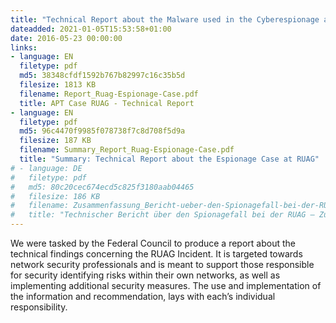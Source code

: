 ```yaml
---
title: "Technical Report about the Malware used in the Cyberespionage against RUAG"
dateadded: 2021-01-05T15:53:58+01:00
date: 2016-05-23 00:00:00
links:
- language: EN
  filetype: pdf
  md5: 38348cfdf1592b767b82997c16c35b5d
  filesize: 1813 KB 
  filename: Report_Ruag-Espionage-Case.pdf
  title: APT Case RUAG - Technical Report
- language: EN
  filetype: pdf
  md5: 96c4470f9985f078738f7c8d708f5d9a
  filesize: 187 KB 
  filename: Summary_Report_Ruag-Espionage-Case.pdf
  title: "Summary: Technical Report about the Espionage Case at RUAG"
# - language: DE
#   filetype: pdf
#   md5: 80c20cec674ecd5c825f3180aab04465
#   filesize: 186 KB
#   filename: Zusammenfassung_Bericht-ueber-den-Spionagefall-bei-der-RUAG.pdf
#   title: "Technischer Bericht über den Spionagefall bei der RUAG – Zusammenfassung" 
---
```


We were tasked by the Federal Council to produce a report about the technical findings concerning the RUAG Incident. It is targeted towards network security professionals and is meant to support those responsible for security identifying risks within their own networks, as well as implementing additional security measures. The use and implementation of the information and recommendation, lays with each’s individual responsibility.

